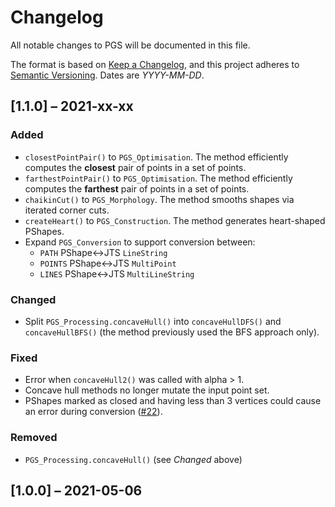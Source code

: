 # Changelog

All notable changes to PGS will be documented in this file.

The format is based on [Keep a Changelog](https://keepachangelog.com/en/1.0.0/),
and this project adheres to [Semantic Versioning](https://semver.org/spec/v2.0.0.html). Dates are *YYYY-MM-DD*.

## [1.1.0] – 2021-xx-xx

### Added


- `closestPointPair()` to `PGS_Optimisation`. The method efficiently computes the **closest** pair of points in a set of points.
- `farthestPointPair()` to `PGS_Optimisation`. The method efficiently computes the **farthest** pair of points in a set of points.
- `chaikinCut()` to `PGS_Morphology`. The method smooths shapes via iterated corner cuts.
- `createHeart()` to `PGS_Construction`. The method generates heart-shaped PShapes.
- Expand `PGS_Conversion` to support conversion between:
  - `PATH` PShape<->JTS `LineString`
  - `POINTS` PShape<->JTS `MultiPoint`
  - `LINES` PShape<->JTS `MultiLineString`

### Changed 

- Split `PGS_Processing.concaveHull()` into `concaveHullDFS()` and `concaveHullBFS()` (the method previously used the BFS approach only).

### Fixed
- Error when `concaveHull2()` was called with alpha > 1.
- Concave hull methods no longer mutate the input point set.
- PShapes marked as closed and having less than 3 vertices could cause an error during conversion ([#22](https://github.com/micycle1/PGS/issues/22)).

### Removed
- `PGS_Processing.concaveHull()` (see *Changed* above)

## [1.0.0] – 2021-05-06